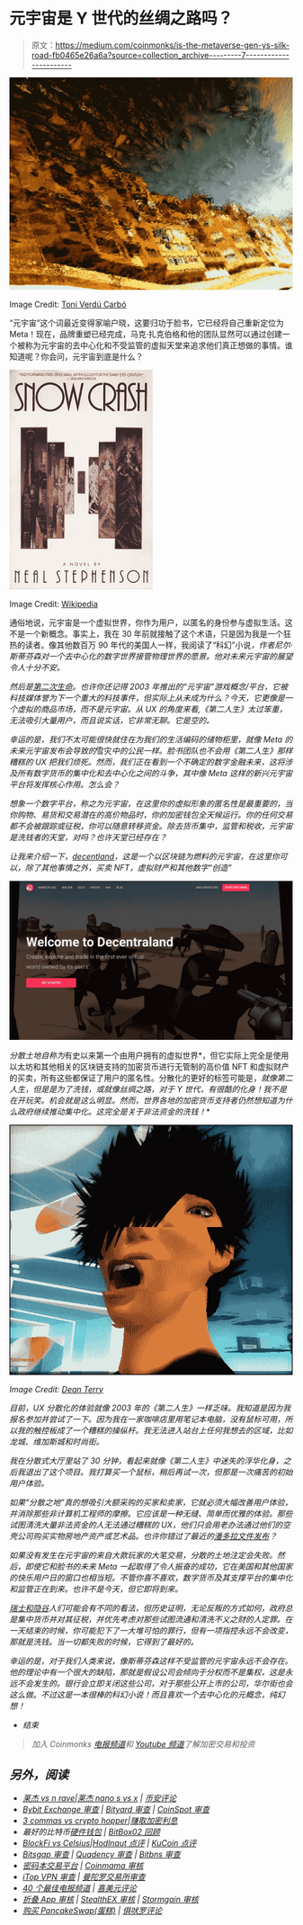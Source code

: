 # 元宇宙是 Y 世代的丝绸之路吗？

> 原文：<https://medium.com/coinmonks/is-the-metaverse-gen-ys-silk-road-fb0465e26a6a?source=collection_archive---------7----------------------->

![](img/bfd91f9bd810b2810c75ae3e2e8e331a.png)

Image Credit: [Toni Verdú Carbó](https://www.flickr.com/photos/tonivc/)

“元宇宙”这个词最近变得家喻户晓，这要归功于脸书，它已经将自己重新定位为 Meta！现在，品牌重塑已经完成，马克·扎克伯格和他的团队显然可以通过创建一个被称为元宇宙的去中心化和不受监管的虚拟天堂来追求他们真正想做的事情。谁知道呢？你会问，元宇宙到底是什么？

![](img/7a73533685cdbbfb0179feae034be7da.png)

Image Credit: [Wikipedia](https://en.wikipedia.org/wiki/Snow_Crash)

通俗地说，元宇宙是一个虚拟世界，你作为用户，以匿名的身份参与虚拟生活。这不是一个新概念。事实上，我在 30 年前就接触了这个术语，只是因为我是一个狂热的读者。像其他数百万 90 年代的美国人一样，我阅读了“科幻”小说[](https://www.amazon.com/Snow-Crash-Novel-Neal-Stephenson-ebook/dp/B000FBJCJE)*，作者尼尔·斯蒂芬森对一个去中心化的数字世界接管物理世界的愿景。他对未来元宇宙的展望令人十分不安。*

*然后是[第二次生命](https://secondlife.com/)。也许你还记得 2003 年推出的“元宇宙”游戏概念/平台，它被科技媒体誉为下一个重大的科技事件，但实际上从未成为什么？今天，它更像是一个虚拟的商品市场，而不是元宇宙。从 UX 的角度来看,《第二人生》太过笨重，无法吸引大量用户，而且说实话，它非常无聊。它是空的。*

*幸运的是，我们不太可能很快就住在为我们的生活编码的储物柜里，就像 Meta 的未来元宇宙发布会导致的*雪灾*中的公民一样。脸书团队也不会用《第二人生》那样糟糕的 UX 把我们烦死。然而，我们正在看到一个不确定的数字金融未来，这将涉及所有数字货币的集中化和去中心化之间的斗争，其中像 Meta 这样的新兴元宇宙平台将发挥核心作用。怎么会？*

*想象一个数字平台，称之为元宇宙，在这里你的虚拟形象的匿名性是最重要的，当你购物、易货和交易潜在的高价物品时，你的加密钱包全天候运行。你的任何交易都不会被跟踪或征税，你可以随意转移资金。除去货币集中，监管和税收，元宇宙是洗钱者的天堂，对吗？也许天堂已经存在？*

*让我来介绍一下，[decentland](https://decentraland.org/)，这是一个以区块链为燃料的元宇宙，在这里你可以，除了其他事情之外，买卖 NFT，虚拟财产和其他数字“创造”*

*![](img/2bec14dbaf41c8efb44593d4aaec0c25.png)*

*分散土地自称为*有史以来第一个由用户拥有的虚拟世界*，但它实际上完全是使用以太坊和其他相关的区块链支持的加密货币进行无管制的高价值 NFT 和虚拟财产的买卖，所有这些都保证了用户的匿名性。分散化的更好的标签可能是，*就像第二人生，但是是为了洗钱，*或*就像丝绸之路，对于 Y 世代，有很酷的化身！我不是在开玩笑。机会就是这么明显。然而，世界各地的加密货币支持者仍然想知道为什么政府继续推动集中化。这完全是关于非法资金的洗钱！**

*![](img/c3c9e51d0953d5cd6356cbe12c715022.png)*

*Image Credit: [Dean Terry](https://www.flickr.com/photos/16262447@N00/454863427)*

*目前，UX 分散化的体验就像 2003 年的《第二人生》一样乏味。我知道是因为我报名参加并尝试了一下。因为我在一家咖啡店里用笔记本电脑，没有鼠标可用，所以我的触控板成了一个糟糕的操纵杆。我无法进入站台上任何我想去的区域，比如龙城、维加斯城和时尚街。*

*我在分散式大厅里站了 30 分钟，看起来就像《第二人生》中迷失的浮华化身，之后我退出了这个项目。我打算买一个鼠标，稍后再试一次，但那是一次痛苦的初始用户体验。*

*如果“分散之地”真的想吸引大额采购的买家和卖家，它就必须大幅改善用户体验，并消除那些非计算机工程师的摩擦。它应该是一种无缝、简单而优雅的体验。那些试图清洗大量非法资金的人无法通过糟糕的 UX，他们只会用老办法通过他们的空壳公司购买实物房地产资产或艺术品。也许你错过了最近的[潘多拉文件发布](https://www.icij.org/investigations/pandora-papers/)？*

*如果没有发生在元宇宙的来自大款玩家的大笔交易，分散的土地注定会失败。然后，即使它和脸书的未来 Meta 一起取得了令人振奋的成功，它在美国和其他国家的快乐用户日的窗口也相当短。不管你喜不喜欢，数字货币及其支撑平台的集中化和监管正在到来。也许不是今天，但它即将到来。*

*[瑞士和隐谷](/coinmonks/crypto-deep-dive-europe-and-the-uk-9c81aeace147)人们可能会有不同的看法，但历史证明，无论反叛的方式如何，政府总是集中货币并对其征税，并优先考虑对那些试图流通和清洗不义之财的人定罪。在一天结束的时候，你可能犯下了一大堆可怕的罪行，但有一项指控永远不会改变，那就是洗钱。当一切都失败的时候，它得到了最好的。*

*幸运的是，对于我们人类来说，像斯蒂芬森这样不受监管的元宇宙永远不会存在。他的理论中有一个很大的缺陷，那就是假设公司会倾向于分权而不是集权，这是永远不会发生的。银行会立即关闭这些公司，对于那些公开上市的公司，华尔街也会这么做。不过这是一本很棒的科幻小说！而且喜欢一个去中心化的元概念，纯幻想！*

*   *结束*

> *加入 Coinmonks [电报频道](https://t.me/coincodecap)和 [Youtube 频道](https://www.youtube.com/c/coinmonks/videos)了解加密交易和投资*

## *另外，阅读*

*   *[莱杰 vs n rave](/coinmonks/ledger-vs-ngrave-zero-7e40f0c1d694)|[莱杰 nano s vs x](/coinmonks/ledger-nano-s-vs-x-battery-hardware-price-storage-59a6663fe3b0) | [币安评论](/coinmonks/binance-review-ee10d3bf3b6e)*
*   *[Bybit Exchange 审查](/coinmonks/bybit-exchange-review-dbd570019b71) | [Bityard 审查](https://blog.coincodecap.com/bityard-reivew) | [CoinSpot 审查](https://blog.coincodecap.com/coinspot-review)*
*   *[3 commas vs crypto hopper](/coinmonks/3commas-vs-pionex-vs-cryptohopper-best-crypto-bot-6a98d2baa203)|[赚取加密利息](/coinmonks/earn-crypto-interest-b10b810fdda3)*
*   *最好的比特币[硬件钱包](/coinmonks/hardware-wallets-dfa1211730c6) | [BitBox02 回顾](/coinmonks/bitbox02-review-your-swiss-bitcoin-hardware-wallet-c36c88fff29)*
*   *[BlockFi vs Celsius](/coinmonks/blockfi-vs-celsius-vs-hodlnaut-8a1cc8c26630)|[Hodlnaut 点评](/coinmonks/hodlnaut-review-best-way-to-hodl-is-to-earn-interest-on-your-bitcoin-6658a8c19edf) | [KuCoin 点评](https://blog.coincodecap.com/kucoin-review)*
*   *[Bitsgap 审查](/coinmonks/bitsgap-review-a-crypto-trading-bot-that-makes-easy-money-a5d88a336df2) | [Quadency 审查](/coinmonks/quadency-review-a-crypto-trading-automation-platform-3068eaa374e1) | [Bitbns 审查](/coinmonks/bitbns-review-38256a07e161)*
*   *[密码本交易平台](/coinmonks/top-10-crypto-copy-trading-platforms-for-beginners-d0c37c7d698c) | [Coinmama 审核](/coinmonks/coinmama-review-ace5641bde6e)*
*   *[iTop VPN 审查](https://blog.coincodecap.com/itop-vpn-review) | [曼陀罗交易所审查](https://blog.coincodecap.com/mandala-exchange-review)*
*   *[40 个最佳电报频道](https://blog.coincodecap.com/best-telegram-channels) | [喜美元评论](https://blog.coincodecap.com/hi-dollar-review)*
*   *[折叠 App 审核](https://blog.coincodecap.com/fold-app-review) | [StealthEX 审核](/coinmonks/stealthex-review-396c67309988) | [Stormgain 审核](https://blog.coincodecap.com/stormgain-review)*
*   *[购买 PancakeSwap(蛋糕)](https://blog.coincodecap.com/buy-pancakeswap) | [俱吠罗评论](/coinmonks/coinswitch-kuber-review-1a8dc5c7a739)*